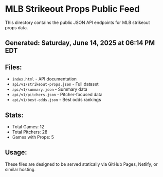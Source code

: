 # MLB Strikeout Props Public Feed

This directory contains the public JSON API endpoints for MLB strikeout props data.

## Generated: Saturday, June 14, 2025 at 06:14 PM EDT

## Files:
- `index.html` - API documentation
- `api/v1/strikeout-props.json` - Full dataset
- `api/v1/summary.json` - Summary data
- `api/v1/pitchers.json` - Pitcher-focused data  
- `api/v1/best-odds.json` - Best odds rankings

## Stats:
- Total Games: 12
- Total Pitchers: 28
- Games with Props: 5

## Usage:
These files are designed to be served statically via GitHub Pages, Netlify, or similar hosting.
